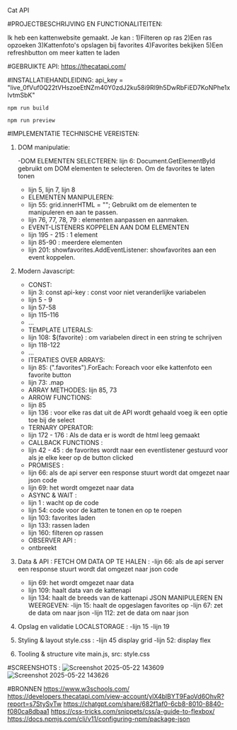 Cat API

#PROJECTBESCHRIJVING EN FUNCTIONALITEITEN: 

Ik heb een kattenwebsite gemaakt. 
Je kan : 
1)Filteren op ras 
2)Een ras opzoeken
3)Kattenfoto's opslagen bij favorites 
4)Favorites bekijken
5)Een refreshbutton om meer katten te laden

#GEBRUIKTE API:
https://thecatapi.com/ 

#INSTALLATIEHANDLEIDING: 
api_key = "live_0fVuf0Q22tVHszoeEtNZm40Y0zdJ2ku58i9Rl9h5DwRbFiED7KoNPhe1xIvtmSbK" 

    npm run build

    npm run preview


#IMPLEMENTATIE TECHNISCHE VEREISTEN: 
1) DOM manipulatie:
   
   -DOM ELEMENTEN SELECTEREN:
    lijn 6: Document.GetElementById gebruikt om DOM elementen te selecteren. Om de favorites te laten tonen
   - lijn 5, lijn 7, lijn 8
   - ELEMENTEN MANIPULEREN: 
   -  lijn 55: grid.innerHTML = ""; Gebruikt om de elementen te manipuleren en aan te passen.
   -  lijn 76, 77, 78, 79 : elementen aanpassen en aanmaken.
   -  EVENT-LISTENERS KOPPELEN AAN DOM ELEMENTEN
   -  lijn 195 - 215 : 1 element
   -  lijn 85-90 : meerdere elementen 
   - lijn 201: showfavorites.AddEventListener: showfavorites aan een event koppelen.

3) Modern Javascript:
   - CONST:
   - lijn 3: const api-key : const voor niet veranderlijke variabelen
   - lijn 5 - 9
   - lijn 57-58
   - lijn 115-116
   - ...
   - TEMPLATE LITERALS:
   - lijn 108: ${favorite} : om variabelen direct in een string te schrijven
   - lijn 118-122
   - ... 
   - ITERATIES OVER ARRAYS:
   - lijn 85: (".favorites").ForEach: Foreach voor elke kattenfoto een favorite button
   - lijn 73: .map
   - ARRAY METHODES: lijn 85, 73
   - ARROW FUNCTIONS:
   - lijn 85
   - lijn 136 : voor elke ras dat uit de API wordt gehaald voeg ik een optie toe bij de select
   - TERNARY OPERATOR: 
   - lijn 172 - 176 : Als de data er is wordt de html leeg gemaakt
   - CALLBACK FUNCTIONS :
   - lijn 42 - 45 : de favorites wordt naar een eventlistener gestuurd voor als je elke keer op de button clicked
   - PROMISES :
   - lijn 66: als de api server een response stuurt wordt dat omgezet naar json code
   - lijn 69: het wordt omgezet naar data
   - ASYNC & WAIT :
   - lijn 1 : wacht op de code
   - lijn 54: code voor de katten te tonen en op te roepen
   - lijn 103: favorites laden
   - lijn 133: rassen laden
   - lijn 160: filteren op rassen 
   - OBSERVER API :
   - ontbreekt

  4) Data & API :
     FETCH OM DATA OP TE HALEN :
     -lijn 66: als de api server een response stuurt wordt dat omgezet naar json code
     - lijn 69: het wordt omgezet naar data
     - lijn 109: haalt data van de kattenapi
     - lijn 134: haalt de breeds van de kattenapi
     JSON MANIPULEREN EN WEERGEVEN:
     -lijn 15: haalt de opgeslagen favorites op
     -lijn 67: zet de data om naar json
     -lijn 112: zet de data om naar json
  5) Opslag en validatie
     LOCALSTORAGE :
     -lijn 15
     -lijn 19
  6) Styling & layout
     style.css :
     -lijn 45 display grid
     -lijn 52: display flex 
  8) Tooling & structure
     vite
     main.js, src: style.css


#SCREENSHOTS : 
![Screenshot 2025-05-22 143609](https://github.com/user-attachments/assets/a90d7348-7739-43d3-93b2-333f727aa3d7)
![Screenshot 2025-05-22 143626](https://github.com/user-attachments/assets/33114db4-b82e-40eb-b083-ce658c7421f1)

#BRONNEN 
https://www.w3schools.com/
https://developers.thecatapi.com/view-account/ylX4blBYT9FaoVd6OhvR?report=s7StySvTw 
https://chatgpt.com/share/682f1af0-6cb8-8010-8840-f080ca8dbaa1 
https://css-tricks.com/snippets/css/a-guide-to-flexbox/
https://docs.npmjs.com/cli/v11/configuring-npm/package-json

     
